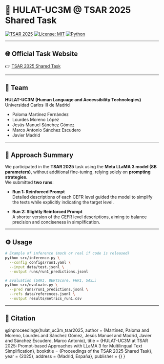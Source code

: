 # 🧠 HULAT-UC3M @ TSAR 2025 Shared Task

[![TSAR 2025](https://img.shields.io/badge/TSAR-2025-blue)](https://tsar-workshop.github.io/shared-task/)
[![License: MIT](https://img.shields.io/badge/License-MIT-green.svg)](LICENSE)
[![Python](https://img.shields.io/badge/Python-3.10%2B-blue)]()

---

## 🌐 Official Task Website
👉 [TSAR 2025 Shared Task](https://tsar-workshop.github.io/shared-task/)

---

## 👥 Team

**HULAT-UC3M (Human Language and Accessibility Technologies)**  
Universidad Carlos III de Madrid  

- Paloma Martínez Fernández  
- Lourdes Moreno López  
- Jesús Manuel Sánchez Gómez  
- Marco Antonio Sánchez Escudero
- Javier Madrid  

---

## 📝 Approach Summary

We participated in the **TSAR 2025** task using the **Meta LLaMA 3 model (8B parameters)**, without additional fine-tuning, relying solely on **prompting strategies**.  
We submitted **two runs**:  

- **Run 1: Reinforced Prompt**  
  Detailed descriptions of each CEFR level guided the model to simplify the texts while explicitly indicating the target level.  

- **Run 2: Slightly Reinforced Prompt**  
  A shorter version of the CEFR level descriptions, aiming to balance precision and conciseness in simplification.   

---

## ⚙️ Usage

```bash
# Example of inference (mock or real if code is released)
python src/inference.py \
  --config configs/run1.yaml \
  --input data/test.jsonl \
  --output runs/run1_predictions.jsonl

# Evaluation (SARI, BERTScore, FHRI, SAS…)
python src/evaluate.py \
  --pred runs/run1_predictions.jsonl \
  --refs data/references.jsonl \
  --output results/metrics_run1.csv
```

---
## 📖 Citation

@inproceedings{hulat_uc3m_tsar2025,
  author    = {Martínez, Paloma and Moreno, Lourdes and Sánchez Gómez, Jesús Manuel 
               and Madrid, Javier and Sánchez Escudero, Marco Antonio},
  title     = {HULAT-UC3M at TSAR 2025: Prompt-based Approaches with LLaMA 3 for Multilingual Text Simplification},
  booktitle = {Proceedings of the TSAR 2025 Shared Task},
  year      = {2025},
  address   = {Madrid, España},
  publisher = {}
}

